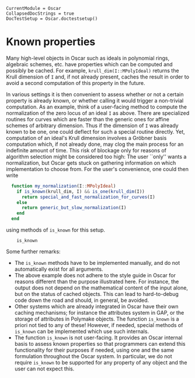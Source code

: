 ```@meta
CurrentModule = Oscar
CollapsedDocStrings = true
DocTestSetup = Oscar.doctestsetup()
```
# Known properties

Many high-level objects in Oscar such as ideals in polynomial rings, algebraic
schemes, etc. have properties which can be computed and possibly be cached.
For example, `krull_dim(I::MPolyIdeal)` returns the Krull dimension of `I`
and, if not already present, caches the result in order to avoid a second
computation of this property in the future.

In various settings it is then convenient to assess whether or not a certain
property is already known, or whether calling it would trigger a non-trivial
computation. As an example, think of a user-facing method to compute the
normalization of the zero locus of an ideal `I` as above. There are
specialized routines for curves which are faster than the generic ones for
affine schemes of arbitrary dimension. Thus if the dimension of `I` was
already known to be one, one could deflect for such a special routine
directly. Yet, computation of an ideal's Krull dimension involves a Gröbner
basis computation which, if not already done, may clog the main process for an
indefinite amount of time. This risk of blockage only for reasons of algorithm
selection might be considered too high: The user ``only'' wants a
normalization, but Oscar gets stuck on gathering information on which
implementation to choose from. For the user's convenience, one could then
write
```julia
  function my_normalization(I::MPolyIdeal)
    if is_known(krull_dim, I) && is_one(krull_dim(I))
      return special_and_fast_normalization_for_curves(I)
    else
      return generic_but_slow_normalization(I)
    end
  end
```
using methods of `is_known` for this setup.
```@docs
    is_known
```
Some further remarks:

* The `is_known` methods have to be implemented manually, and do not
  automatically exist for all arguments.
* The above example does not adhere to the style guide in Oscar for reasons
  different than the purpose illustrated here. For instance, the output does not
  depend on the mathematical content of the input alone, but on the status of
  cached objects. This can lead to hard-to-debug code down the road and should,
  in general, be avoided. 
* Other systems which are already integrated in Oscar have their own caching
  mechanisms; for instance the attributes system in GAP, or the storage of
  attributes in Polymake objects. The function `is_known` is a priori not tied
  to any of these! However, if needed, special methods of `is_known` can be
  implemented which use such internals. 
* The function `is_known` is not user-facing. It provides an Oscar internal
  basis to assess known properties so that programmers can extend this
  functionality for their purposes if needed, using one and the same formulation
  throughout the Oscar system. In particular, we do not require `is_known` to be
  supported for any property of any object and the user can not expect this. 
  
